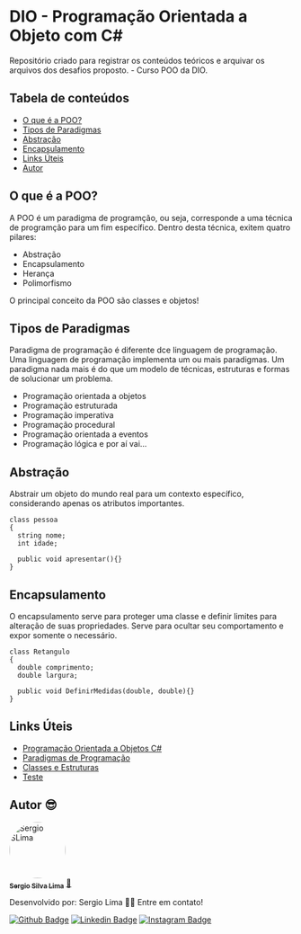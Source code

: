 # DIO - Programação Orientada a Objeto com C#

Repositório criado para registrar os conteúdos teóricos e arquivar os arquivos dos desafios proposto. - Curso POO da DIO.

## Tabela de conteúdos

<!--ts-->

- [O que é a POO?](#O-que-é-a-POO?)
- [Tipos de Paradigmas](#Tipos-de-Paradigmas)
- [Abstração](#Abstração)
- [Encapsulamento](#Encapsulamento)
- [Links Úteis](#Links-Úteis)
- [Autor](#Autor)

<!--te-->

## O que é a POO?

A POO é um paradigma de programção, ou seja, corresponde a uma técnica de programção para um fim específico. Dentro desta técnica, exitem quatro pilares:

- Abstração
- Encapsulamento
- Herança
- Polimorfismo

O principal conceito da POO são classes e objetos!

## Tipos de Paradigmas

Paradigma de programação é diferente dce linguagem de programação. Uma linguagem de programação implementa um ou mais paradigmas. Um paradigma nada mais é do que um modelo de técnicas, estruturas e formas de solucionar um problema.

- Programação orientada a objetos
- Programação estruturada
- Programação imperativa
- Programação procedural
- Programação orientada a eventos
- Programação lógica
  e por aí vai...

## Abstração

Abstrair um objeto do mundo real para um contexto específico, considerando apenas os atributos importantes.

```
class pessoa
{
  string nome;
  int idade;

  public void apresentar(){}
}
```

## Encapsulamento

O encapsulamento serve para proteger uma classe e definir limites para alteração de suas propriedades. Serve para ocultar seu comportamento e expor somente o necessário.

```
class Retangulo
{
  double comprimento;
  double largura;

  public void DefinirMedidas(double, double){}
}
```

## Links Úteis

- [Programação Orientada a Objetos C#](https://docs.microsoft.com/pt-br/dotnet/csharp/fundamentals/tutorials/oop)
- [Paradigmas de Programação](https://en.wikipedia.org/wiki/Comparison_of_multi-paradigm_programming_languages)
- [Classes e Estruturas](https://docs.microsoft.com/pt-br/dotnet/csharp/programming-guide/classes-and-structs/access-modifiers)
- [Teste](Teste)

## Autor 😎

<a href="https://app.rocketseat.com.br/me/sergio-silva-lima-1567192156">
 <img style="border-radius: 50%;" src="https://avatars1.githubusercontent.com/u/48762187?v=4" width="100px;" alt="Sergio SLima"/>
 <br />
 <sub><b>Sergio Silva Lima</b></sub></a> <a href="https://app.rocketseat.com.br/me/sergio-silva-lima-1567192156" title="Rocketseat">🚀
</a>

Desenvolvido por:
Sergio Lima 👋🏽
Entre em contato!

[![Github Badge](https://img.shields.io/badge/-Github-000?style=flat-square&logo=Github&logoColor=white&link=https://github.com/fagnerpsantos)](https://github.com/sergio-slima)
[![Linkedin Badge](https://img.shields.io/badge/-LinkedIn-blue?style=flat-square&logo=Linkedin&logoColor=white&link=https://www.linkedin.com/in/fagnerpsantos/)](https://www.linkedin.com/in/sergio-silva-lima-b99237140/)
[![Instagram Badge](https://img.shields.io/badge/-Instagram-red?style=flat-square&labelColor=red&logo=instagram&logoColor=white&link=https://www.instagram.com/sergio_silva_/)](https://www.instagram.com/sergio_silva_/)
